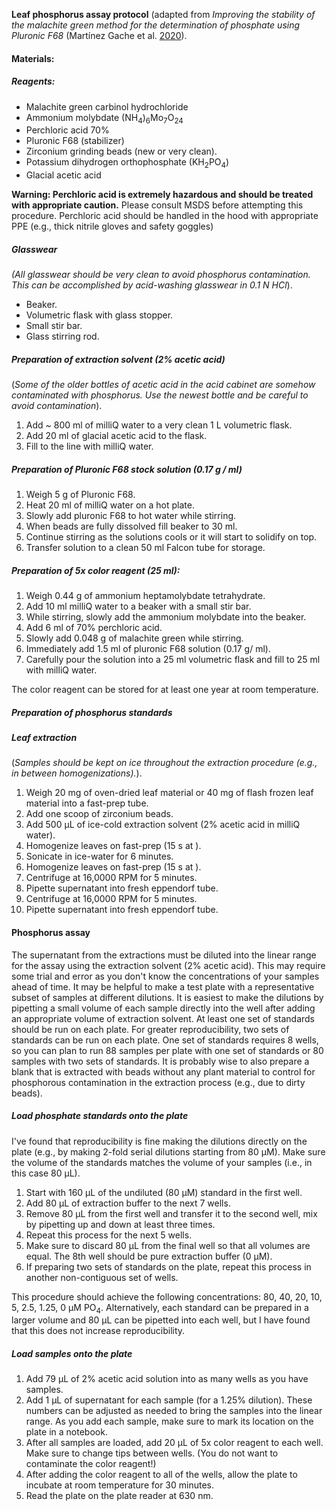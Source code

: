 **Leaf phosphorus assay protocol** (adapted from *Improving the stability of the malachite green method for the determination of phosphate using Pluronic F68* (Martínez Gache et al. [2020](https://www.sciencedirect.com/science/article/abs/pii/S000326972030213X)).

#### Materials:
##### Reagents:
- Malachite green carbinol hydrochloride
- Ammonium molybdate (NH<sub>4</sub>)<sub>6</sub>Mo<sub>7</sub>O<sub>24</sub>
- Perchloric acid 70%
- Pluronic F68 (stabilizer)
- Zirconium grinding beads (new or very clean).
- Potassium dihydrogen orthophosphate (KH<sub>2</sub>PO<sub>4</sub>)
- Glacial acetic acid

**Warning:  Perchloric acid is extremely hazardous and should be treated with appropriate caution.** Please consult MSDS before attempting this procedure. Perchloric acid should be handled in the hood with appropriate PPE (e.g., thick nitrile gloves and safety goggles)

##### Glasswear
*(All glasswear should be very clean to avoid phosphorus contamination. This can be accomplished by acid-washing glasswear in 0.1 N HCl*).
- Beaker.
- Volumetric flask with glass stopper.
- Small stir bar.
- Glass stirring rod.

##### Preparation of extraction solvent (2% acetic acid)
(*Some of the older bottles of acetic acid in the acid cabinet are somehow contaminated with phosphorus. Use the newest bottle and be careful to avoid contamination*).
1. Add ~ 800 ml of milliQ water to a very clean 1 L volumetric flask.
2. Add 20 ml of glacial acetic acid to the flask.
3. Fill to the line with milliQ water.

##### Preparation of Pluronic F68 stock solution (0.17 g / ml)
1. Weigh 5 g of Pluronic F68.
2. Heat 20 ml of milliQ water on a hot plate.
3. Slowly add pluronic F68 to hot water while stirring.
4. When beads are fully dissolved fill beaker to 30 ml.
5. Continue stirring as the solutions cools or it will start to solidify on top.
6. Transfer solution to a clean 50 ml Falcon tube for storage.

##### Preparation of 5x color reagent (25 ml):
1. Weigh 0.44 g of ammonium heptamolybdate tetrahydrate.
2. Add 10 ml milliQ water to a beaker with a small stir bar.
3. While stirring, slowly add the ammonium molybdate into the beaker.
4. Add 6 ml of 70% perchloric acid.
5. Slowly add 0.048 g of malachite green while stirring.
6. Immediately add 1.5 ml of pluronic F68 solution (0.17 g/ ml).
7. Carefully pour the solution into a 25 ml volumetric flask and fill to 25 ml with milliQ water.

The color reagent can be stored for at least one year at room temperature.

##### Preparation of phosphorus standards

##### Leaf extraction
(*Samples should be kept on ice throughout the extraction procedure (e.g., in between homogenizations).*).

1. Weigh 20 mg of oven-dried leaf material or 40 mg of flash frozen leaf material into a fast-prep tube.
2. Add one scoop of zirconium beads.
3. Add 500 µL of ice-cold extraction solvent (2% acetic acid in milliQ water).
4. Homogenize leaves on fast-prep (15 s at ).
5. Sonicate in ice-water for 6 minutes.
6. Homogenize leaves on fast-prep (15 s at ).
7. Centrifuge at 16,0000 RPM for 5 minutes.
8. Pipette supernatant into fresh eppendorf tube.
9. Centrifuge at 16,0000 RPM for 5 minutes.
10. Pipette supernatant into fresh eppendorf tube.

#### Phosphorus assay

The supernatant from the extractions must be diluted into the linear range for the assay using the extraction solvent (2% acetic acid). This may require some trial and error as you don't know the concentrations of your samples ahead of time. It may be helpful to make a test plate with a representative subset of samples at different dilutions. It is easiest to make the dilutions by pipetting a small volume of each sample directly into the well after adding an appropriate volume of extraction solvent. At least one set of standards should be run on each plate. For greater reproducibility, two sets of standards can be run on each plate. One set of standards requires 8 wells, so you can plan to run 88 samples per plate with one set of standards or 80 samples with two sets of standards. It is probably wise to also prepare a blank that is extracted with beads without any plant material to control for phosphorous contamination in the extraction process (e.g., due to dirty beads).

##### Load phosphate standards onto the plate

I've found that reproducibility is fine making the dilutions directly on the plate (e.g., by making 2-fold serial dilutions starting from 80 µM). Make sure the volume of the standards matches the volume of your samples (i.e., in this case 80 µL). 

1. Start with 160 µL of the undiluted (80 µM) standard in the first well.
2. Add 80 µL of extraction buffer to the next 7 wells.
3. Remove 80 µL from the first well and transfer it to the second well, mix by pipetting up and down at least three times.
4. Repeat this process for the next 5 wells.
5. Make sure to discard 80 µL from the final well so that all volumes are equal. The 8th well should be pure extraction buffer (0 µM).
6. If preparing two sets of standards on the plate, repeat this process in another non-contiguous set of wells.

This procedure should achieve the following concentrations: 80, 40, 20, 10, 5, 2.5, 1.25, 0 µM PO<sub>4</sub>. Alternatively, each standard can be prepared in a larger volume and 80 µL can be pipetted into each well, but I have found that this does not increase reproducibility.

##### Load samples onto the plate

1. Add 79 µL of 2% acetic acid solution into as many wells as you have samples.
2. Add 1 µL of supernatant for each sample (for a 1.25% dilution). These numbers can be adjusted as needed to bring the samples into the linear range. As you add each sample, make sure to mark its location on the plate in a notebook.
3. After all samples are loaded, add 20 µL of 5x color reagent to each well. Make sure to change tips between wells. (You do not want to contaminate the color reagent!)
4. After adding the color reagent to all of the wells, allow the plate to incubate at room temperature for 30 minutes.
5. Read the plate on the plate reader at 630 nm. 
